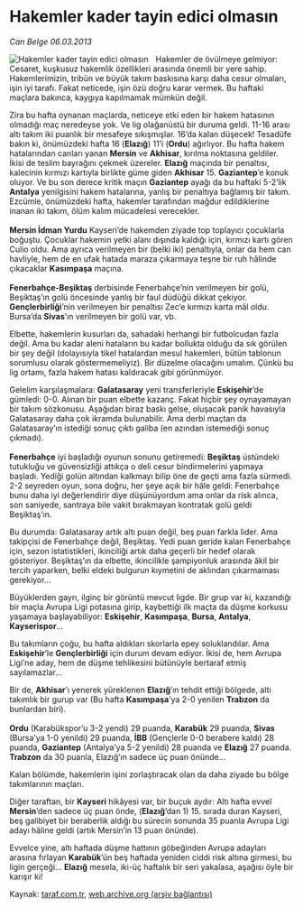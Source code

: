 # Hakemler kader tayin edici olmasın

*Can Belge 06.03.2013*

<div class="yazi"><img align="left" alt="Hakemler kader tayin edici olmasın" border="0" src="http://www.taraf.com.tr/fotoraflar/makaleler/hakemler-kader-tayin-edici-olmasin_857_orijinal.jpg" style="border-right-width:10px; border-color:#FFFFFF"/><p>Hakemler de övülmeye gelmiyor: Cesaret, kuşkusuz hakemlik özellikleri arasında önemli bir yere sahip. Hakemlerimizin, tribün ve büyük takım baskısına karşı daha cesur olmaları, işin iyi tarafı. Fakat neticede, işin özü doğru karar vermek. Bu haftaki maçlara bakınca, kaygıya kapılmamak mümkün değil.</p>
<p>Zira bu hafta oynanan maçlarda, neticeye etki eden bir hakem hatasının olmadığı maç neredeyse yok. Ve lig olağanüstü bir duruma geldi. 11-16 arası altı takım iki puanlık bir mesafeye sıkışmışlar. 16’da kalan düşecek! Tesadüfe bakın ki, önümüzdeki hafta 16 (<b>Elazığ</b>) 11’i (<b>Ordu</b>) ağırlıyor. Bu hafta hakem hatalarından canları yanan <b>Mersin</b> ve <b>Akhisar</b>, kırılma noktasına geldiler. İkisi de teslim bayrağını çekmek üzereler. <b>Elazığ</b> maçında bir penaltısı, kalecinin kırmızı kartıyla birlikte güme giden <b>Akhisar</b> 15. <b>Gaziantep</b>’e konuk oluyor. Ve bu son derece kritik maçın <b>Gaziantep</b> ayağı da bu haftaki 5-2’lik <b>Antalya</b> yenilgisini hakem hatalarına, yanlış bir penaltıya bağlamış bir takım. Ezcümle, önümüzdeki hafta, hakemler tarafından mağdur edildiklerine inanan iki takım, ölüm kalım mücadelesi verecekler.<br/><br/><b>Mersin İdman Yurdu</b> Kayseri’de hakemden ziyade top toplayıcı çocuklarla boğuştu. Çocuklar hakemin yetki alanı dışında kaldığı için, kırmızı kartı gören Culio oldu. Ama ayrıca verilmeyen bir (belki iki) penaltıyla, onlar da hem can havliyle, hem de en ufak hatada maraza çıkarmaya teşne bir ruh hâlinde çıkacaklar <b>Kasımpaşa</b> maçına.<br/><br/><b>Fenerbahçe-Beşiktaş</b> derbisinde Fenerbahçe’nin verilmeyen bir golü, Beşiktaş’ın golü öncesinde yanlış bir faul düdüğü dikkat çekiyor. <b>Gençlerbirliği</b>’nin verilmeyen bir penaltısı Zec’e kırmızı karta mâl oldu. Bursa’da <b>Sivas</b>’ın verilmeyen bir golü var, vb.</p>
<p>Elbette, hakemlerin kusurları da, sahadaki herhangi bir futbolcudan fazla değil. Ama bu kadar aleni hataların bu kadar bollukta olduğu da sık görülen bir şey değil (dolayısıyla tikel hatalardan mesul hakemleri, bütün tablonun sorumlusu olarak göstermemeliyiz). Bir düzelme olacağını umalım. Çünkü bu lig ortamı, fazla hakem hatası kaldıracak gibi görünmüyor.</p>
<p>Gelelim karşılaşmalara: <b>Galatasaray</b> yeni transferleriyle <b>Eskişehir</b>’de gümledi: 0-0. Alınan bir puan elbette kazanç. Fakat hiçbir şey oynayamayan bir takım sözkonusu. Aşağıdan biraz baskı gelse, oluşacak panik havasıyla Galatasaray daha çok ikramda bulunabilir. Ama derbi maçtan da Galatasaray’ın istediği sonuç çıktı galiba (en azından istemediği sonuç çıkmadı).<br/><br/><b>Fenerbahçe</b> iyi başladığı oyunun sonunu getiremedi: <b>Beşiktaş</b> üstündeki tutukluğu ve güvensizliği attıkça o deli cesur bindirmelerini yapmaya başladı. Yediği golün altından kalkmayı bilip öne de geçti ama fazla sürmedi. 2-2 seyreden oyun, sona doğru, her şeye açık bir hâle geldi: Fenerbahçe bunu daha iyi değerlendirir diye düşünüyordum ama onlar da risk alınca, son saniyede, santraya bile vakit bırakmayan kontratak golü geldi Beşiktaş’ın.</p>
<p>Bu durumda: Galatasaray artık altı puan değil, beş puan farkla lider. Ama takipçisi de Fenerbahçe değil, Beşiktaş. Yedi puan geride kalan Fenerbahçe için, sezon istatistikleri, ikinciliği artık daha geçerli bir hedef olarak gösteriyor. Beşiktaş’ın da elbette, ikincilikle şampiyonluk arasında âkil bir tercih yaparken, belki eldeki bulgurun kıymetini de aklından çıkarmaması gerekiyor...</p>
<p>Büyüklerden gayrı, ilginç bir görüntü mevcut ligde. Bir grup var ki, kazandığı bir maçla Avrupa Ligi potasına girip, kaybettiği ilk maçta da düşme korkusu yaşamaya başlayabiliyor: <b>Eskişehir</b>, <b>Kasımpaşa</b>, <b>Bursa</b>, <b>Antalya</b>, <b>Kayserispor</b>...</p>
<p>Bu takımların çoğu, bu hafta aldıkları skorlarla epey soluklandılar. Ama <b>Eskişehir</b>’le <b>Gençlerbirliği</b> için durum devam ediyor. İkisi de, hem Avrupa Ligi’ne aday, hem de düşme tehlikesini bütünüyle bertaraf etmiş sayılamazlar...</p>
<p>Bir de, <b>Akhisar</b>’ı yenerek yüreklenen <b>Elazığ</b>’ın tehdit ettiği bölgede, altı takımlık bir gurup var (Bu hafta <b>Kasımpaşa</b>’ya 2-0 yenilen <b>Trabzon</b> da bunlardan biri).<br/><br/><b>Ordu</b> (Karabükspor’u 3-2 yendi) 29 puanda, <b>Karabük</b> 29 puanda, <b>Sivas</b> (Bursa’ya 1-0 yenildi) 29 puanda, <b>İBB</b> (Gençlerle 0-0 berabere kaldı) 28 puanda, <b>Gaziantep</b> (Antalya’ya 5-2 yenildi) 28 puanda ve <b>Elazığ</b> 27 puanda. <b>Trabzon</b> da 30 puanla, Elazığ’ın sadece üç puan önünde...</p>
<p>Kalan bölümde, hakemlerin işini zorlaştıracak olan da daha ziyade bu bölge takımlarının maçları.</p>
<p>Diğer taraftan, bir <b>Kayseri</b> hikâyesi var, bir buçuk aydır: Altı hafta evvel <b>Mersin</b>’den sadece üç puan önde, (<b>Elazığ</b>’dan 1) 15. sırada duran Kayseri, beş galibiyet bir beraberlik aldığı bu sürecin sonunda 35 puanla Avrupa Ligi adayı hâline geldi (artık Mersin’in 13 puan önünde).</p>
<p>Evvelce yine, altı haftada düşme hattının göbeğinden Avrupa adayları arasına fırlayan <b>Karabük</b>’ün beş haftada yeniden ciddi risk altına girmesi, bu ligin gerçeği... <b>Elazığ</b> mesela, iki-üç haftalık bir seri yakalasa, aşağısı öyle bir karışır ki!</p>
</div>

Kaynak: [taraf.com.tr](http://www.taraf.com.tr/can-belge/makale-hakemler-kader-tayin-edici-olmasin.htm), [web.archive.org (arşiv bağlantısı)](http://web.archive.org/web/20131107142403/http://www.taraf.com.tr/can-belge/makale-hakemler-kader-tayin-edici-olmasin.htm)
